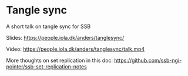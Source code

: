 # Tangle sync

A short talk on tangle sync for SSB

Slides: https://people.iola.dk/anders/tanglesync/

Video: https://people.iola.dk/anders/tanglesync/talk.mp4

More thoughts on set replication in this doc: https://github.com/ssb-ngi-pointer/ssb-set-replication-notes
